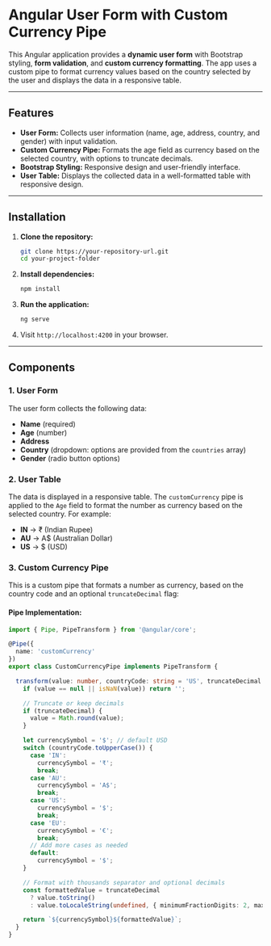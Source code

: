 # Angular User Form with Custom Currency Pipe

This Angular application provides a **dynamic user form** with Bootstrap styling, **form validation**, and **custom currency formatting**. The app uses a custom pipe to format currency values based on the country selected by the user and displays the data in a responsive table.

---

## Features

- **User Form:** Collects user information (name, age, address, country, and gender) with input validation.
- **Custom Currency Pipe:** Formats the age field as currency based on the selected country, with options to truncate decimals.
- **Bootstrap Styling:** Responsive design and user-friendly interface.
- **User Table:** Displays the collected data in a well-formatted table with responsive design.

---

## Installation

1. **Clone the repository:**
    ```bash
    git clone https://your-repository-url.git
    cd your-project-folder
    ```

2. **Install dependencies:**
    ```bash
    npm install
    ```

3. **Run the application:**
    ```bash
    ng serve
    ```

4. Visit `http://localhost:4200` in your browser.

---

## Components

### 1. User Form
The user form collects the following data:
- **Name** (required)
- **Age** (number)
- **Address**
- **Country** (dropdown: options are provided from the `countries` array)
- **Gender** (radio button options)

### 2. User Table
The data is displayed in a responsive table. The `customCurrency` pipe is applied to the `Age` field to format the number as currency based on the selected country. For example:
- **IN** → ₹ (Indian Rupee)
- **AU** → A$ (Australian Dollar)
- **US** → $ (USD)
  
### 3. Custom Currency Pipe

This is a custom pipe that formats a number as currency, based on the country code and an optional `truncateDecimal` flag:

#### Pipe Implementation:
```ts
import { Pipe, PipeTransform } from '@angular/core';

@Pipe({
  name: 'customCurrency'
})
export class CustomCurrencyPipe implements PipeTransform {

  transform(value: number, countryCode: string = 'US', truncateDecimal: boolean = false): string {
    if (value == null || isNaN(value)) return '';

    // Truncate or keep decimals
    if (truncateDecimal) {
      value = Math.round(value);
    }

    let currencySymbol = '$'; // default USD
    switch (countryCode.toUpperCase()) {
      case 'IN':
        currencySymbol = '₹';
        break;
      case 'AU':
        currencySymbol = 'A$';
        break;
      case 'US':
        currencySymbol = '$';
        break;
      case 'EU':
        currencySymbol = '€';
        break;
      // Add more cases as needed
      default:
        currencySymbol = '$';
    }

    // Format with thousands separator and optional decimals
    const formattedValue = truncateDecimal
      ? value.toString()
      : value.toLocaleString(undefined, { minimumFractionDigits: 2, maximumFractionDigits: 2 });

    return `${currencySymbol}${formattedValue}`;
  }
}

